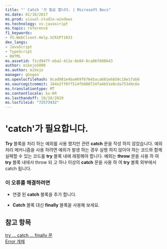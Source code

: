 ```yaml
---
title: "' Catch '가 필요 합니다. | Microsoft Docs"
ms.date: 01/18/2017
ms.prod: visual-studio-windows
ms.technology: vs-javascript
ms.topic: reference
f1_keywords:
- VS.WebClient.Help.SCRIPT1033
dev_langs:
- JavaScript
- TypeScript
- DHTML
ms.assetid: f1cd947f-eba2-411e-8e84-8ca86f608643
author: mikejo5000
ms.author: mikejo
manager: ghogen
ms.openlocfilehash: 8cad981e4ba469f67645aca601e6b58c18e1fab6
ms.sourcegitcommit: 184e2ff0ff514fb980724fa4b51e0cda753d4c6e
ms.translationtype: MT
ms.contentlocale: ko-KR
ms.lasthandoff: 10/18/2019
ms.locfileid: "72573432"
---
```

# <a name="expected-catch"></a>'catch'가 필요합니다.
**Try** 블록을 처리 하는 예외를 사용 했지만 관련 **catch** 문을 작성 하지 않았습니다. 예외 처리 메커니즘을 사용 하려면 예외가 발생 하는 경우 실행 하지 않아야 하는 코드와 함께 실패할 수 있는 코드를 **try** 블록 내에 래핑해야 합니다. 예외는 **throw** 문을 사용 하 여 **try** 블록 내에서 throw 되 고 하나 이상의 **catch** 문을 사용 하 여 **try** 블록 외부에서 catch 됩니다.  
  
### <a name="to-correct-this-error"></a>이 오류를 해결하려면  
  
- 연결 된 **catch** 블록을 추가 합니다.  
  
- **Catch** 블록 대신 **finally** 블록을 사용해 보세요.  
  
## <a name="see-also"></a>참고 항목  
 [try ... catch ... finally 문](../../javascript/reference/try-dot-dot-dot-catch-dot-dot-dot-finally-statement-javascript.md)   
 [Error 개체](../../javascript/reference/error-object-javascript.md)